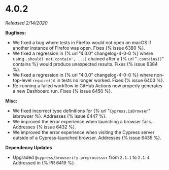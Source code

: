 # 4.0.2

*Released 2/14/2020*

**Bugfixes:**

- We fixed a bug where tests in Firefox would not open on macOS if another instance of Firefox was open. Fixes {% issue 6380 %}.
- We fixed a regression in {% url "4.0.0" changelog-4-0-0 %} where using `.should('not.contain', ...)` chained after a {% url "`.contains()`" contains %} would produce unexpected results. Fixes {% issue 6384 %}.
- We fixed a regression in {% url "4.0.0" changelog-4-0-0 %} where non-top-level `require()`s in tests no longer worked. Fixes {% issue 6403 %}.
- Re-running a failed workflow in GitHub Actions now properly generates a new Dashboard run. Fixes {% issue 6450 %}.

**Misc:**

- We fixed incorrect type definitions for {% url "`Cypress.isBrowser`" isbrowser %}. Addresses {% issue 6447 %}.
- We improved the error experience when launching a browser fails. Addresses {% issue 6432 %}.
- We improved the error experience when visiting the Cypress server outside of a Cypress-launched browser. Addresses {% issue 6435 %}.

**Dependency Updates**

- Upgraded `@cypress/browserify-preprocessor` from `2.1.1` to `2.1.4`. Addressed in {% PR 6419 %}.
